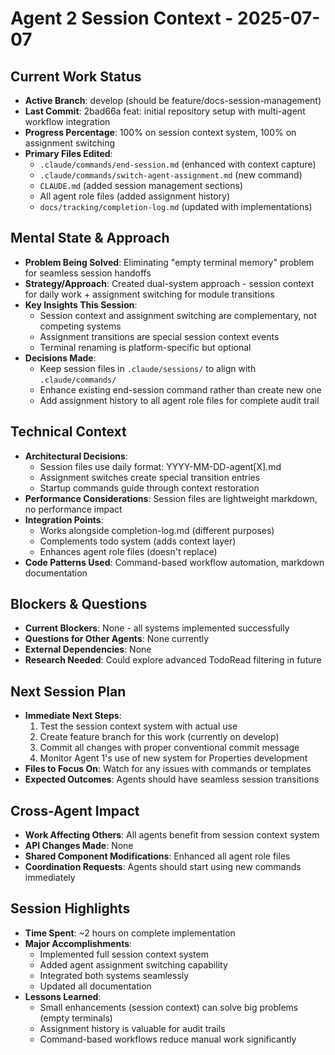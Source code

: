 # Agent 2 Session Context - 2025-07-07

## Current Work Status
- **Active Branch**: develop (should be feature/docs-session-management)
- **Last Commit**: 2bad66a feat: initial repository setup with multi-agent workflow integration
- **Progress Percentage**: 100% on session context system, 100% on assignment switching
- **Primary Files Edited**: 
  - `.claude/commands/end-session.md` (enhanced with context capture)
  - `.claude/commands/switch-agent-assignment.md` (new command)
  - `CLAUDE.md` (added session management sections)
  - All agent role files (added assignment history)
  - `docs/tracking/completion-log.md` (updated with implementations)

## Mental State & Approach
- **Problem Being Solved**: Eliminating "empty terminal memory" problem for seamless session handoffs
- **Strategy/Approach**: Created dual-system approach - session context for daily work + assignment switching for module transitions
- **Key Insights This Session**: 
  - Session context and assignment switching are complementary, not competing systems
  - Assignment transitions are special session context events
  - Terminal renaming is platform-specific but optional
- **Decisions Made**: 
  - Keep session files in `.claude/sessions/` to align with `.claude/commands/`
  - Enhance existing end-session command rather than create new one
  - Add assignment history to all agent role files for complete audit trail

## Technical Context
- **Architectural Decisions**: 
  - Session files use daily format: YYYY-MM-DD-agent[X].md
  - Assignment switches create special transition entries
  - Startup commands guide through context restoration
- **Performance Considerations**: Session files are lightweight markdown, no performance impact
- **Integration Points**: 
  - Works alongside completion-log.md (different purposes)
  - Complements todo system (adds context layer)
  - Enhances agent role files (doesn't replace)
- **Code Patterns Used**: Command-based workflow automation, markdown documentation

## Blockers & Questions
- **Current Blockers**: None - all systems implemented successfully
- **Questions for Other Agents**: None currently
- **External Dependencies**: None
- **Research Needed**: Could explore advanced TodoRead filtering in future

## Next Session Plan
- **Immediate Next Steps**: 
  1. Test the session context system with actual use
  2. Create feature branch for this work (currently on develop)
  3. Commit all changes with proper conventional commit message
  4. Monitor Agent 1's use of new system for Properties development
- **Files to Focus On**: Watch for any issues with commands or templates
- **Expected Outcomes**: Agents should have seamless session transitions

## Cross-Agent Impact
- **Work Affecting Others**: All agents benefit from session context system
- **API Changes Made**: None
- **Shared Component Modifications**: Enhanced all agent role files
- **Coordination Requests**: Agents should start using new commands immediately

## Session Highlights
- **Time Spent**: ~2 hours on complete implementation
- **Major Accomplishments**: 
  - Implemented full session context system
  - Added agent assignment switching capability
  - Integrated both systems seamlessly
  - Updated all documentation
- **Lessons Learned**: 
  - Small enhancements (session context) can solve big problems (empty terminals)
  - Assignment history is valuable for audit trails
  - Command-based workflows reduce manual work significantly